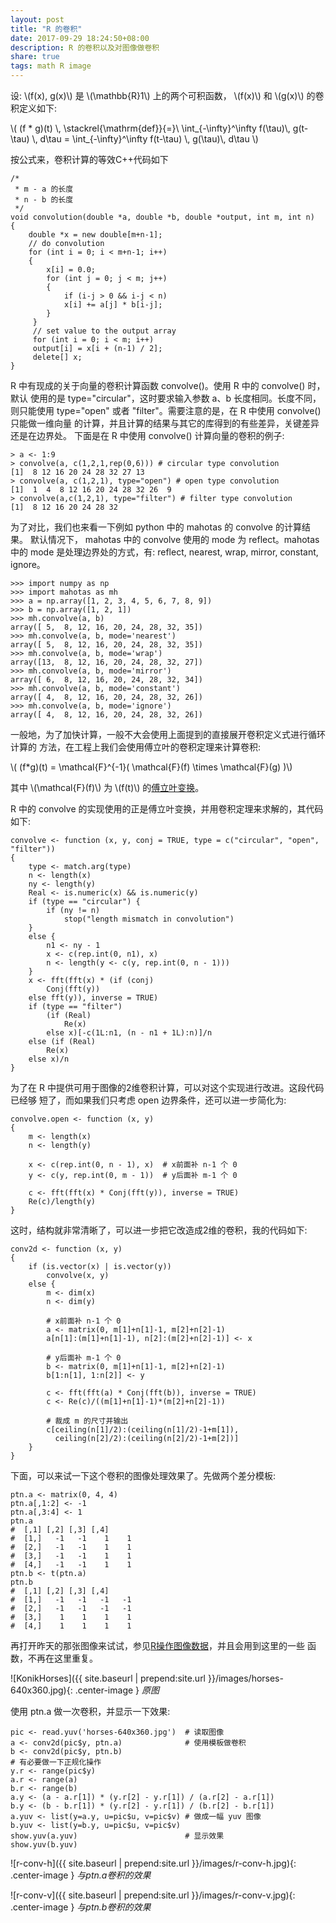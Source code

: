 ```yaml
---
layout: post
title: "R 的卷积"
date: 2017-09-29 18:24:50+08:00
description: R 的卷积以及对图像做卷积
share: true
tags: math R image
---
```


<script src='https://cdnjs.cloudflare.com/ajax/libs/mathjax/2.7.0/MathJax.js?config=TeX-MML-AM_CHTML'></script>

<p>
设: \(f(x), g(x)\) 是 \(\mathbb{R}1\) 上的两个可积函数， \(f(x)\) 和 \(g(x)\) 的卷积定义如下:
</p>

<p>
\( (f * g)(t) \, \stackrel{\mathrm{def}}{=}\ \int_{-\infty}^\infty f(\tau)\, g(t-\tau) \, d\tau = \int_{-\infty}^\infty f(t-\tau) \, g(\tau)\, d\tau \)
</p>

按公式来，卷积计算的等效C++代码如下

    /*
     * m - a 的长度
     * n - b 的长度
     */
    void convolution(double *a, double *b, double *output, int m, int n)
    { 
        double *x = new double[m+n-1]; 
        // do convolution 
        for (int i = 0; i < m+n-1; i++)
        { 
            x[i] = 0.0;
            for (int j = 0; j < m; j++) 
            { 
                if (i-j > 0 && i-j < n)
                x[i] += a[j] * b[i-j]; 
            } 
         }
         // set value to the output array 
         for (int i = 0; i < m; i++) 
         output[i] = x[i + (n-1) / 2];
         delete[] x;
    }

R 中有现成的关于向量的卷积计算函数 convolve()。使用 R 中的 convolve() 时，默认
使用的是 type="circular"，这时要求输入参数 a、b 长度相同。长度不同，则只能使用
type="open" 或者 "filter"。需要注意的是，在 R 中使用 convolve() 只能做一维向量
的计算，并且计算的结果与其它的库得到的有些差异，关键差异还是在边界处。
下面是在 R 中使用 convolve() 计算向量的卷积的例子:

    > a <- 1:9
    > convolve(a, c(1,2,1,rep(0,6))) # circular type convolution
    [1]  8 12 16 20 24 28 32 27 13
    > convolve(a, c(1,2,1), type="open") # open type convolution
    [1]  1  4  8 12 16 20 24 28 32 26  9
    > convolve(a,c(1,2,1), type="filter") # filter type convolution
    [1]  8 12 16 20 24 28 32

为了对比，我们也来看一下例如 python 中的 mahotas 的 convolve 的计算结果。
默认情况下， mahotas 中的 convolve 使用的 mode 为 reflect。mahotas 中的
mode 是处理边界处的方式，有: reflect, nearest, wrap, mirror, constant,
ignore。

    >>> import numpy as np
    >>> import mahotas as mh 
    >>> a = np.array([1, 2, 3, 4, 5, 6, 7, 8, 9])
    >>> b = np.array([1, 2, 1])
    >>> mh.convolve(a, b)
    array([ 5,  8, 12, 16, 20, 24, 28, 32, 35])
    >>> mh.convolve(a, b, mode='nearest')
    array([ 5,  8, 12, 16, 20, 24, 28, 32, 35])
    >>> mh.convolve(a, b, mode='wrap')
    array([13,  8, 12, 16, 20, 24, 28, 32, 27])
    >>> mh.convolve(a, b, mode='mirror')
    array([ 6,  8, 12, 16, 20, 24, 28, 32, 34])
    >>> mh.convolve(a, b, mode='constant')
    array([ 4,  8, 12, 16, 20, 24, 28, 32, 26])
    >>> mh.convolve(a, b, mode='ignore')
    array([ 4,  8, 12, 16, 20, 24, 28, 32, 26])


一般地，为了加快计算，一般不大会使用上面提到的直接展开卷积定义式进行循环计算的
方法，在工程上我们会使用傅立叶的卷积定理来计算卷积:

<p>
\( (f*g)(t) = \mathcal{F}^{-1}( \mathcal{F}(f) \times \mathcal{F}(g) )\)
</p>

<p>
其中 \(\mathcal{F}(f)\) 为 \(f(t)\) 的<a href="math-fft.html">傅立叶变换</a>。
</p>

R 中的 convolve 的实现使用的正是傅立叶变换，并用卷积定理来求解的，其代码如下:

    convolve <- function (x, y, conj = TRUE, type = c("circular", "open", "filter"))
    {
        type <- match.arg(type)
        n <- length(x)
        ny <- length(y)
        Real <- is.numeric(x) && is.numeric(y)
        if (type == "circular") {
            if (ny != n)
                stop("length mismatch in convolution")
        }
        else {
            n1 <- ny - 1
            x <- c(rep.int(0, n1), x)
            n <- length(y <- c(y, rep.int(0, n - 1)))
        }
        x <- fft(fft(x) * (if (conj)
            Conj(fft(y))
        else fft(y)), inverse = TRUE)
        if (type == "filter")
            (if (Real)
                Re(x)
            else x)[-c(1L:n1, (n - n1 + 1L):n)]/n
        else (if (Real)
            Re(x)
        else x)/n
    }

为了在 R 中提供可用于图像的2维卷积计算，可以对这个实现进行改进。这段代码已经够
短了，而如果我们只考虑 open 边界条件，还可以进一步简化为:

    convolve.open <- function (x, y)
    {
        m <- length(x)
        n <- length(y)

        x <- c(rep.int(0, n - 1), x)  # x前面补 n-1 个 0
        y <- c(y, rep.int(0, m - 1))  # y后面补 m-1 个 0

        c <- fft(fft(x) * Conj(fft(y)), inverse = TRUE)
        Re(c)/length(y)
    }

这时，结构就非常清晰了，可以进一步把它改造成2维的卷积，我的代码如下:

    conv2d <- function (x, y)
    {
        if (is.vector(x) | is.vector(y)) 
            convolve(x, y)
        else {
            m <- dim(x)
            n <- dim(y)

            # x前面补 n-1 个 0
            a <- matrix(0, m[1]+n[1]-1, m[2]+n[2]-1)
            a[n[1]:(m[1]+n[1]-1), n[2]:(m[2]+n[2]-1)] <- x

            # y后面补 m-1 个 0
            b <- matrix(0, m[1]+n[1]-1, m[2]+n[2]-1)
            b[1:n[1], 1:n[2]] <- y

            c <- fft(fft(a) * Conj(fft(b)), inverse = TRUE)
            c <- Re(c)/((m[1]+n[1]-1)*(m[2]+n[2]-1))

            # 裁成 m 的尺寸并输出
            c[ceiling(n[1]/2):(ceiling(n[1]/2)-1+m[1]),
              ceiling(n[2]/2):(ceiling(n[2]/2)-1+m[2])]
        }
    }

下面，可以来试一下这个卷积的图像处理效果了。先做两个差分模板:

    ptn.a <- matrix(0, 4, 4)
    ptn.a[,1:2] <- -1
    ptn.a[,3:4] <- 1
    ptn.a
    #  [,1] [,2] [,3] [,4]
    #  [1,]   -1   -1    1    1
    #  [2,]   -1   -1    1    1
    #  [3,]   -1   -1    1    1
    #  [4,]   -1   -1    1    1
    ptn.b <- t(ptn.a)
    ptn.b
    #  [,1] [,2] [,3] [,4]
    #  [1,]   -1   -1   -1   -1
    #  [2,]   -1   -1   -1   -1
    #  [3,]    1    1    1    1
    #  [4,]    1    1    1    1

再打开昨天的那张图像来试试，参见[R操作图像数据](./r-yuv)，并且会用到这里的一些
函数，不再在这里重复。

![KonikHorses]({{ site.baseurl | prepend:site.url }}/images/horses-640x360.jpg){: .center-image }
*原图*

使用 ptn.a 做一次卷积，并显示一下效果:

    pic <- read.yuv('horses-640x360.jpg')  # 读取图像
    a <- conv2d(pic$y, ptn.a)              # 使用模板做卷积
    b <- conv2d(pic$y, ptn.b)
    # 有必要做一下正规化操作
    y.r <- range(pic$y)
    a.r <- range(a)
    b.r <- range(b)
    a.y <- (a - a.r[1]) * (y.r[2] - y.r[1]) / (a.r[2] - a.r[1])
    b.y <- (b - b.r[1]) * (y.r[2] - y.r[1]) / (b.r[2] - b.r[1])
    a.yuv <- list(y=a.y, u=pic$u, v=pic$v) # 做成一幅 yuv 图像
    b.yuv <- list(y=b.y, u=pic$u, v=pic$v)
    show.yuv(a.yuv)                        # 显示效果
    show.yuv(b.yuv)

![r-conv-h]({{ site.baseurl | prepend:site.url }}/images/r-conv-h.jpg){: .center-image }
*与ptn.a卷积的效果*

![r-conv-v]({{ site.baseurl | prepend:site.url }}/images/r-conv-v.jpg){: .center-image }
*与ptn.b卷积的效果*
